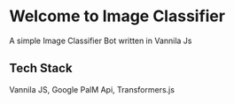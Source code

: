 # Welcome to Image Classifier

A simple Image Classifier Bot written in Vannila Js

## Tech Stack

Vannila JS, Google PalM Api, Transformers.js
